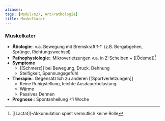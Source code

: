 ```yaml
---
aliases: 
tags: [Modul/m27, Art/Pathologie]
title: Muskelkater
---
```

### Muskelkater
- **Ätiologie**:: v.a. Bewegung mit Bremskraft↑↑ (z.B. Bergabgehen, Sprünge, Richtungswechsel)
- **Pathophysiologie**:: Mikroverletzungen v.a. in Z-Scheiben + [[Ödeme]][^1]
- **Symptome**
	- [[Schmerz]] bei Bewegung, Druck, Dehnung
	- Steifigkeit, Spannungsgefühl
- **Therapie**:: Gegensätzlich zu anderen [[Sportverletzungen]]
	- Keine Ruhigstellung, leichte Ausdauerbelastung
	- Wärme
	- Passives Dehnen
- **Prognose**:: Spontanheilung <1 Woche

[^1]: [[Lactat]]-Akkumulation spielt vermutlich keine Rolle